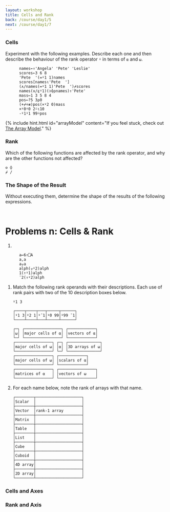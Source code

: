 ```yaml
---
layout: workshop
title: Cells and Rank
back: /course/day1/5
next: /course/day1/7
---
```


### Cells

Experiment with the following examples. Describe each one and then describe the behaviour of the rank operator `⍤` in terms of `⍺` and `⍵`. 

```APL
      names←↑'Angela' 'Pete' 'Leslie'
      scores←3 6 8
      'Pete  '(=⍤1 1)names
      scores[names⍳'Pete  ']
      (∧/names(=⍤1 1)'Pete  ')⌿scores
      names(∨/⍷⍤1)(⊃⌽⍴names)↑'Pete'
      mass←1 3 5 8 4
      pos←?5 3⍴0
      (+⌿÷≢)pos(×⍤2 0)mass
      ×⍤0⍤0 2⍨⍳10
      -⍤1⍤1 99⍨pos      
```

{% include hint.html id="arrayModel" content="If you feel stuck, check out <a target='_blank' href='/course/day1/arraymodel'>The Array Model</a>." %}

### Rank 

Which of the following functions are affected by the rank operator, and why are the other functions not affected?

```APL
⊖ ⌽
⌿ /
```

### The Shape of the Result
Without executing them, determine the shape of the results of the following expressions.

```APL
      
```

# Problems n: Cells & Rank
1. 
```APL
      a←6↑⎕A      
      a,a
      a⍪a
      alph(⍪⍤2)alph
      1(↑⍤1)alph
      ¯2(↑⍤2)alph
```

1. Match the following rank operands with their descriptions. Each use of rank pairs with two of the 10 description boxes below.    

    `⍤1 3`

    ```APL
    ┌────┬────┬───┬─────┬──────┐
    │⍤1 3│⍤2 1│⍤¯1│⍤0 99│⍤99 ¯1│
    └────┴────┴───┴─────┴──────┘

    ┌─┐ ┌────────────────┐ ┌────────────┐
    │⍵│ │major cells of ⍺│ │vectors of ⍺│
    └─┘ └────────────────┘ └────────────┘
    ┌────────────────┐ ┌─┐ ┌──────────────┐
    │major cells of ⍵│ │⍺│ │3D arrays of ⍵│
    └────────────────┘ └─┘ └──────────────┘
    ┌────────────────┐ ┌────────────┐
    │major cells of ⍵│ │scalars of ⍺│
    └────────────────┘ └────────────┘
    ┌────────────────┐ ┌────────────────┐
    │matrices of ⍺   │ │vectors of ⍵    │
    └────────────────┘ └────────────────┘
    ```

1. For each name below, note the rank of arrays with that name.

    ```APL
    ┌────────┬────────────────────┐
    │Scalar  │                    │
    ├────────┼────────────────────┤
    │Vector  │rank-1 array        │
    ├────────┼────────────────────┤
    │Matrix  │                    │
    ├────────┼────────────────────┤
    │Table   │                    │
    ├────────┼────────────────────┤
    │List    │                    │
    ├────────┼────────────────────┤
    │Cube    │                    │
    ├────────┼────────────────────┤
    │Cuboid  │                    │
    ├────────┼────────────────────┤
    │4D array│                    │
    ├────────┼────────────────────┤
    │2D array│                    │
    └────────┴────────────────────┘
    ```
  

### Cells and Axes

### Rank and Axis
